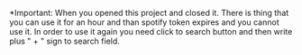 *Important: When you opened this project and closed it. There is thing that you can use it for an hour and than spotify token expires and you cannot use it. In order to use it again you need click to search button and then write plus " + " sign to search field.